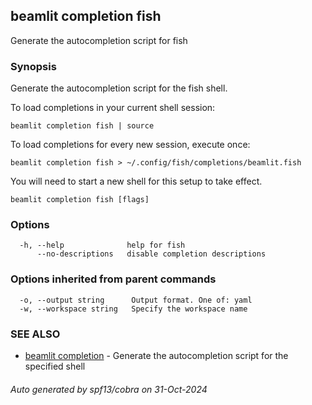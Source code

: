 ## beamlit completion fish

Generate the autocompletion script for fish

### Synopsis

Generate the autocompletion script for the fish shell.

To load completions in your current shell session:

	beamlit completion fish | source

To load completions for every new session, execute once:

	beamlit completion fish > ~/.config/fish/completions/beamlit.fish

You will need to start a new shell for this setup to take effect.


```
beamlit completion fish [flags]
```

### Options

```
  -h, --help              help for fish
      --no-descriptions   disable completion descriptions
```

### Options inherited from parent commands

```
  -o, --output string      Output format. One of: yaml
  -w, --workspace string   Specify the workspace name
```

### SEE ALSO

* [beamlit completion](beamlit_completion.md)	 - Generate the autocompletion script for the specified shell

###### Auto generated by spf13/cobra on 31-Oct-2024
